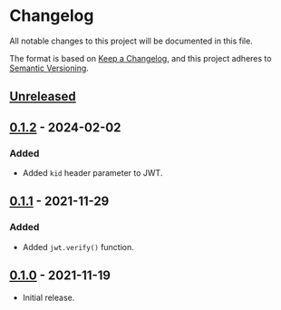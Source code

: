 # Changelog
All notable changes to this project will be documented in this file.

The format is based on [Keep a Changelog](https://keepachangelog.com/en/1.0.0/),
and this project adheres to [Semantic Versioning](https://semver.org/spec/v2.0.0.html).

## [Unreleased]

## [0.1.2] - 2024-02-02
### Added
- Added `kid` header parameter to JWT.

## [0.1.1] - 2021-11-29
### Added
- Added `jwt.verify()` function.

## [0.1.0] - 2021-11-19

- Initial release.

[Unreleased]: https://github.com/bixbyjs/bixby-jose/compare/v0.1.2...HEAD
[0.1.2]: https://github.com/bixbyjs/bixby-jose/compare/v0.1.1...v0.1.2
[0.1.1]: https://github.com/bixbyjs/bixby-jose/compare/v0.1.0...v0.1.1
[0.1.0]: https://github.com/bixbyjs/bixby-jose/releases/tag/v0.1.0
